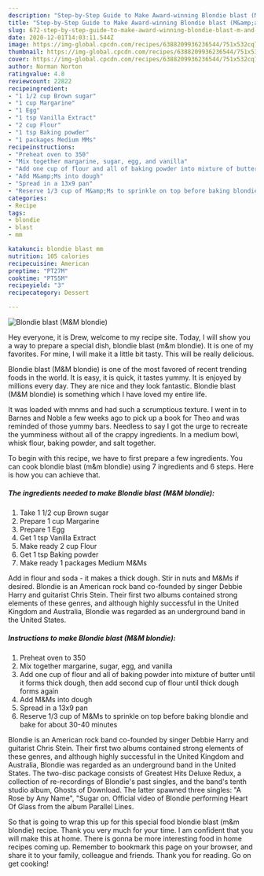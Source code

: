 ```yaml
---
description: "Step-by-Step Guide to Make Award-winning Blondie blast (M&amp;amp;M blondie)"
title: "Step-by-Step Guide to Make Award-winning Blondie blast (M&amp;amp;M blondie)"
slug: 672-step-by-step-guide-to-make-award-winning-blondie-blast-m-and-amp-m-blondie
date: 2020-12-01T14:03:11.544Z
image: https://img-global.cpcdn.com/recipes/6388209936236544/751x532cq70/blondie-blast-mm-blondie-recipe-main-photo.jpg
thumbnail: https://img-global.cpcdn.com/recipes/6388209936236544/751x532cq70/blondie-blast-mm-blondie-recipe-main-photo.jpg
cover: https://img-global.cpcdn.com/recipes/6388209936236544/751x532cq70/blondie-blast-mm-blondie-recipe-main-photo.jpg
author: Norman Norton
ratingvalue: 4.8
reviewcount: 22822
recipeingredient:
- "1 1/2 cup Brown sugar"
- "1 cup Margarine"
- "1 Egg"
- "1 tsp Vanilla Extract"
- "2 cup Flour"
- "1 tsp Baking powder"
- "1 packages Medium MMs"
recipeinstructions:
- "Preheat oven to 350"
- "Mix together margarine, sugar, egg, and vanilla"
- "Add one cup of flour and all of baking powder into mixture of butter until it forms thick dough, then add second cup of flour until thick dough forms again"
- "Add M&amp;Ms into dough"
- "Spread in a 13x9 pan"
- "Reserve 1/3 cup of M&amp;Ms to sprinkle on top before baking blondie and bake for about 30-40 minutes"
categories:
- Recipe
tags:
- blondie
- blast
- mm

katakunci: blondie blast mm 
nutrition: 105 calories
recipecuisine: American
preptime: "PT27M"
cooktime: "PT55M"
recipeyield: "3"
recipecategory: Dessert

---
```



![Blondie blast (M&amp;M blondie)](https://img-global.cpcdn.com/recipes/6388209936236544/751x532cq70/blondie-blast-mm-blondie-recipe-main-photo.jpg)

Hey everyone, it is Drew, welcome to my recipe site. Today, I will show you a way to prepare a special dish, blondie blast (m&amp;m blondie). It is one of my favorites. For mine, I will make it a little bit tasty. This will be really delicious.

Blondie blast (M&amp;M blondie) is one of the most favored of recent trending foods in the world. It is easy, it is quick, it tastes yummy. It is enjoyed by millions every day. They are nice and they look fantastic. Blondie blast (M&amp;M blondie) is something which I have loved my entire life.

It was loaded with mnms and had such a scrumptious texture. I went in to Barnes and Noble a few weeks ago to pick up a book for Theo and was reminded of those yummy bars. Needless to say I got the urge to recreate the yumminess without all of the crappy ingredients. In a medium bowl, whisk flour, baking powder, and salt together.


To begin with this recipe, we have to first prepare a few ingredients. You can cook blondie blast (m&amp;m blondie) using 7 ingredients and 6 steps. Here is how you can achieve that.

<!--inarticleads1-->

##### The ingredients needed to make Blondie blast (M&amp;M blondie):

1. Take 1 1/2 cup Brown sugar
1. Prepare 1 cup Margarine
1. Prepare 1 Egg
1. Get 1 tsp Vanilla Extract
1. Make ready 2 cup Flour
1. Get 1 tsp Baking powder
1. Make ready 1 packages Medium M&amp;Ms


Add in flour and soda - it makes a thick dough. Stir in nuts and M&amp;Ms if desired. Blondie is an American rock band co-founded by singer Debbie Harry and guitarist Chris Stein. Their first two albums contained strong elements of these genres, and although highly successful in the United Kingdom and Australia, Blondie was regarded as an underground band in the United States. 

<!--inarticleads2-->

##### Instructions to make Blondie blast (M&amp;M blondie):

1. Preheat oven to 350
1. Mix together margarine, sugar, egg, and vanilla
1. Add one cup of flour and all of baking powder into mixture of butter until it forms thick dough, then add second cup of flour until thick dough forms again
1. Add M&amp;Ms into dough
1. Spread in a 13x9 pan
1. Reserve 1/3 cup of M&amp;Ms to sprinkle on top before baking blondie and bake for about 30-40 minutes


Blondie is an American rock band co-founded by singer Debbie Harry and guitarist Chris Stein. Their first two albums contained strong elements of these genres, and although highly successful in the United Kingdom and Australia, Blondie was regarded as an underground band in the United States. The two-disc package consists of Greatest Hits Deluxe Redux, a collection of re-recordings of Blondie&#39;s past singles, and the band&#39;s tenth studio album, Ghosts of Download. The latter spawned three singles: &#34;A Rose by Any Name&#34;, &#34;Sugar on. Official video of Blondie performing Heart Of Glass from the album Parallel Lines. 

So that is going to wrap this up for this special food blondie blast (m&amp;m blondie) recipe. Thank you very much for your time. I am confident that you will make this at home. There is gonna be more interesting food in home recipes coming up. Remember to bookmark this page on your browser, and share it to your family, colleague and friends. Thank you for reading. Go on get cooking!
